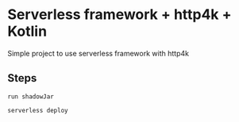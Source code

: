 # Serverless framework + http4k + Kotlin

 Simple project to use serverless framework with http4k
 
## Steps

    run shadowJar
    
    serverless deploy 
